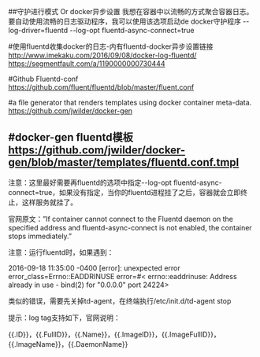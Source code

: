 ##守护进行模式 Or docker异步设置
我想在容器中以流畅的方式聚合容器日志。要自动使用流畅的日志驱动程序，我可以使用该选项启动de docker守护程序
--log-driver=fluentd --log-opt fluentd-async-connect=true

#使用fluentd收集docker的日志-内有fluentd-docker异步设置链接
http://www.imekaku.com/2016/09/08/docker-log-fluentd/
https://segmentfault.com/a/1190000000730444

#Github Fluentd-conf
https://github.com/fluent/fluentd/blob/master/fluent.conf

#a file generator that renders templates using docker container meta-data.
https://github.com/jwilder/docker-gen

#docker-gen fluentd模板
https://github.com/jwilder/docker-gen/blob/master/templates/fluentd.conf.tmpl
---

注意：这里最好需要再fluentd的选项中指定--log-opt fluentd-async-connect=true，如果没有指定，当你的fluentd进程挂了之后，容器就会立即终止，这样服务就挂了。

官网原文：”If container cannot connect to the Fluentd daemon on the specified address and fluentd-async-connect is not enabled, the container stops immediately.”

注意：运行fluentd时，如果遇到：

2016-09-18 11:35:00 -0400 [error]: unexpected error error_class=Errno::EADDRINUSE error=#< errno::eaddrinuse: Address already in use - bind(2) for "0.0.0.0" port 24224>

类似的错误，需要先关掉td-agent，在终端执行/etc/init.d/td-agent stop

提示：log tag支持如下，官网说明：

{{.ID}}，{{.FullID}}，{{.Name}}，{{.ImageID}}，{{.ImageFullID}}，{{.ImageName}}，{{.DaemonName}}
